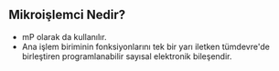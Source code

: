 ## Mikroişlemci Nedir?
- mP olarak da kullanılır.
- Ana işlem biriminin fonksiyonlarını tek bir yarı iletken tümdevre'de birleştiren programlanabilir sayısal elektronik bileşendir.
